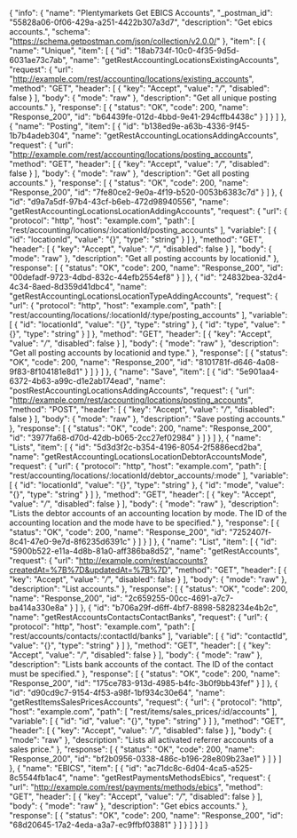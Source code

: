 {
  "info": {
    "name": "Plentymarkets Get EBICS Accounts",
    "_postman_id": "55828a06-0f06-429a-a251-4422b307a3d7",
    "description": "Get ebics accounts.",
    "schema": "https://schema.getpostman.com/json/collection/v2.0.0/"
  },
  "item": [
    {
      "name": "Unique",
      "item": [
        {
          "id": "18ab734f-10c0-4f35-9d5d-6031ae73c7ab",
          "name": "getRestAccountingLocationsExistingAccounts",
          "request": {
            "url": "http://example.com/rest/accounting/locations/existing_accounts",
            "method": "GET",
            "header": [
              {
                "key": "Accept",
                "value": "*/*",
                "disabled": false
              }
            ],
            "body": {
              "mode": "raw"
            },
            "description": "Get all unique posting accounts."
          },
          "response": [
            {
              "status": "OK",
              "code": 200,
              "name": "Response_200",
              "id": "b64439fe-012d-4bbd-9e41-294cffb4438c"
            }
          ]
        }
      ]
    },
    {
      "name": "Posting",
      "item": [
        {
          "id": "b138ed9e-a63b-4336-9f45-1b7b4adeb304",
          "name": "getRestAccountingLocationsAddingAccounts",
          "request": {
            "url": "http://example.com/rest/accounting/locations/posting_accounts",
            "method": "GET",
            "header": [
              {
                "key": "Accept",
                "value": "*/*",
                "disabled": false
              }
            ],
            "body": {
              "mode": "raw"
            },
            "description": "Get all posting accounts."
          },
          "response": [
            {
              "status": "OK",
              "code": 200,
              "name": "Response_200",
              "id": "7fe80ce2-9e0a-4f19-b520-0053b6383c7d"
            }
          ]
        },
        {
          "id": "d9a7a5df-97b4-43cf-b6eb-472d98940556",
          "name": "getRestAccountingLocationsLocationAddingAccounts",
          "request": {
            "url": {
              "protocol": "http",
              "host": "example.com",
              "path": [
                "rest/accounting/locations/:locationId/posting_accounts"
              ],
              "variable": [
                {
                  "id": "locationId",
                  "value": "{}",
                  "type": "string"
                }
              ]
            },
            "method": "GET",
            "header": [
              {
                "key": "Accept",
                "value": "*/*",
                "disabled": false
              }
            ],
            "body": {
              "mode": "raw"
            },
            "description": "Get all posting accounts by locationid."
          },
          "response": [
            {
              "status": "OK",
              "code": 200,
              "name": "Response_200",
              "id": "00defadf-9723-4dbd-832c-44efb2554ef8"
            }
          ]
        },
        {
          "id": "24832bea-32d4-4c34-8aed-8d359d41dbc4",
          "name": "getRestAccountingLocationsLocationTypeAddingAccounts",
          "request": {
            "url": {
              "protocol": "http",
              "host": "example.com",
              "path": [
                "rest/accounting/locations/:locationId/:type/posting_accounts"
              ],
              "variable": [
                {
                  "id": "locationId",
                  "value": "{}",
                  "type": "string"
                },
                {
                  "id": "type",
                  "value": "{}",
                  "type": "string"
                }
              ]
            },
            "method": "GET",
            "header": [
              {
                "key": "Accept",
                "value": "*/*",
                "disabled": false
              }
            ],
            "body": {
              "mode": "raw"
            },
            "description": "Get all posting accounts by locationid and type."
          },
          "response": [
            {
              "status": "OK",
              "code": 200,
              "name": "Response_200",
              "id": "8101781f-d646-4a08-9f83-8f104181e8d1"
            }
          ]
        }
      ]
    },
    {
      "name": "Save",
      "item": [
        {
          "id": "5e901aa4-6372-4b63-a99c-d1e2ab174ead",
          "name": "postRestAccountingLocationsAddingAccounts",
          "request": {
            "url": "http://example.com/rest/accounting/locations/posting_accounts",
            "method": "POST",
            "header": [
              {
                "key": "Accept",
                "value": "*/*",
                "disabled": false
              }
            ],
            "body": {
              "mode": "raw"
            },
            "description": "Save posting accounts."
          },
          "response": [
            {
              "status": "OK",
              "code": 200,
              "name": "Response_200",
              "id": "3977fa68-d70d-42db-b065-2cc27ef02984"
            }
          ]
        }
      ]
    },
    {
      "name": "Lists",
      "item": [
        {
          "id": "5d3d3f2c-b354-4196-8054-2f5886ecd2ba",
          "name": "getRestAccountingLocationsLocationDebtorAccountsMode",
          "request": {
            "url": {
              "protocol": "http",
              "host": "example.com",
              "path": [
                "rest/accounting/locations/:locationId/debtor_accounts/:mode"
              ],
              "variable": [
                {
                  "id": "locationId",
                  "value": "{}",
                  "type": "string"
                },
                {
                  "id": "mode",
                  "value": "{}",
                  "type": "string"
                }
              ]
            },
            "method": "GET",
            "header": [
              {
                "key": "Accept",
                "value": "*/*",
                "disabled": false
              }
            ],
            "body": {
              "mode": "raw"
            },
            "description": "Lists the debtor accounts of an accounting location by mode. The ID of the accounting location and the mode have to be specified."
          },
          "response": [
            {
              "status": "OK",
              "code": 200,
              "name": "Response_200",
              "id": "7252407f-8c41-47e0-9e7d-8f6235d6391c"
            }
          ]
        }
      ]
    },
    {
      "name": "List",
      "item": [
        {
          "id": "5900b522-e11a-4d8b-81a0-aff386ba8d52",
          "name": "getRestAccounts",
          "request": {
            "url": "http://example.com/rest/accounts?createdAt=%7B%7D&updatedAt=%7B%7D",
            "method": "GET",
            "header": [
              {
                "key": "Accept",
                "value": "*/*",
                "disabled": false
              }
            ],
            "body": {
              "mode": "raw"
            },
            "description": "List accounts."
          },
          "response": [
            {
              "status": "OK",
              "code": 200,
              "name": "Response_200",
              "id": "2c659255-00cc-4691-a7c7-ba414a330e8a"
            }
          ]
        },
        {
          "id": "b706a29f-d6ff-4bf7-8898-5828234e4b2c",
          "name": "getRestAccountsContactsContactBanks",
          "request": {
            "url": {
              "protocol": "http",
              "host": "example.com",
              "path": [
                "rest/accounts/contacts/:contactId/banks"
              ],
              "variable": [
                {
                  "id": "contactId",
                  "value": "{}",
                  "type": "string"
                }
              ]
            },
            "method": "GET",
            "header": [
              {
                "key": "Accept",
                "value": "*/*",
                "disabled": false
              }
            ],
            "body": {
              "mode": "raw"
            },
            "description": "Lists bank accounts of the contact. The ID of the contact must be specified."
          },
          "response": [
            {
              "status": "OK",
              "code": 200,
              "name": "Response_200",
              "id": "175ce783-913d-4985-b4fc-3b0f9bb43fef"
            }
          ]
        },
        {
          "id": "d90cd9c7-9154-4f53-a98f-1bf934c30e64",
          "name": "getRestItemsSalesPricesAccounts",
          "request": {
            "url": {
              "protocol": "http",
              "host": "example.com",
              "path": [
                "rest/items/sales_prices/:id/accounts"
              ],
              "variable": [
                {
                  "id": "id",
                  "value": "{}",
                  "type": "string"
                }
              ]
            },
            "method": "GET",
            "header": [
              {
                "key": "Accept",
                "value": "*/*",
                "disabled": false
              }
            ],
            "body": {
              "mode": "raw"
            },
            "description": "Lists all activated referrer accounts of a sales price."
          },
          "response": [
            {
              "status": "OK",
              "code": 200,
              "name": "Response_200",
              "id": "bf2b0956-0338-486c-b196-28e809b23ae1"
            }
          ]
        }
      ]
    },
    {
      "name": "EBICS",
      "item": [
        {
          "id": "ac71dc8c-6d04-4ca5-a525-8c5544fb1ac4",
          "name": "getRestPaymentsMethodsEbics",
          "request": {
            "url": "http://example.com/rest/payments/methods/ebics",
            "method": "GET",
            "header": [
              {
                "key": "Accept",
                "value": "*/*",
                "disabled": false
              }
            ],
            "body": {
              "mode": "raw"
            },
            "description": "Get ebics accounts."
          },
          "response": [
            {
              "status": "OK",
              "code": 200,
              "name": "Response_200",
              "id": "68d20645-17a2-4eda-a3a7-ec9ffbf03881"
            }
          ]
        }
      ]
    }
  ]
}
